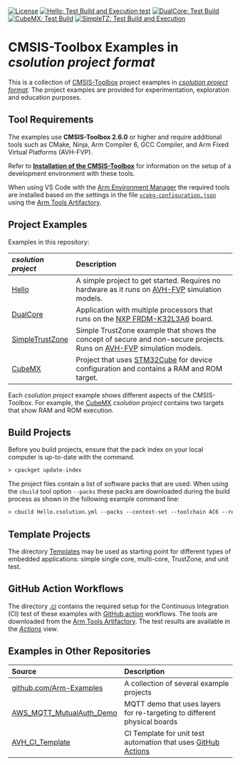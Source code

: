 [![License](https://img.shields.io/github/license/Open-CMSIS-Pack/csolution-examples)](https://github.com/Open-CMSIS-Pack/csolution-examples/blob/main/LICENSE)
[![Hello: Test Build and Execution test](https://img.shields.io/github/actions/workflow/status/Open-CMSIS-Pack/csolution-examples/Hello-CI.yml?logo=arm&logoColor=0091bd&label=Hello:%20Test%20Build%20and%20Execution)](/.github/workflows/Hello-CI.yml)
[![DualCore: Test Build](https://img.shields.io/github/actions/workflow/status/Open-CMSIS-Pack/csolution-examples/DualCore-CI.yml?logo=arm&logoColor=0091bd&label=DualCore:%20Test%20Build)](/.github/workflows/DualCore-CI.yml)
[![CubeMX: Test Build](https://img.shields.io/github/actions/workflow/status/Open-CMSIS-Pack/csolution-examples/CubeMX-CI.yml?logo=arm&logoColor=0091bd&label=CubeMX:%20Test%20and%20Build)](/.github/workflows/CubeMX-CI.yml)
[![SimpleTZ: Test Build and Execution](https://img.shields.io/github/actions/workflow/status/Open-CMSIS-Pack/csolution-examples/SimpleTZ-CI.yml?logo=arm&logoColor=0091bd&label=SimpleTZ:%20Test%20Build%20and%20Execution)](/.github/workflows/SimpleTZ-CI.yml)

# CMSIS-Toolbox Examples in *csolution project format*

This is a collection of [CMSIS-Toolbox](https://github.com/Open-CMSIS-Pack/cmsis-toolbox) project examples in [*csolution project format*](https://github.com/Open-CMSIS-Pack/cmsis-toolbox/blob/main/docs/YML-Input-Format.md).  The project examples are provided for experimentation, exploration and education purposes.

## Tool Requirements

The examples use **CMSIS-Toolbox 2.6.0** or higher and require additional tools such as CMake, Ninja, Arm Compiler 6, GCC Compiler, and Arm Fixed Virtual Platforms (AVH-FVP).

Refer to [**Installation of the CMSIS-Toolbox**](https://github.com/Open-CMSIS-Pack/cmsis-toolbox/blob/main/docs/installation.md) for information on the setup of a development environment with these tools.

When using VS Code with the [Arm Environment Manager](https://marketplace.visualstudio.com/items?itemName=Arm.environment-manager) the required tools are installed based on the settings in the file [`vcpkg-configuration.json`](./vcpkg-configuration.json) using the [Arm Tools Artifactory](https://artifacts.tools.arm.com/).

## Project Examples

Examples in this repository:

*csolution project*                  | Description
:------------------------------------|:----------------------------------
[Hello](./Hello)                     | A simple project to get started. Requires no hardware as it runs on [AVH-FVP](https://github.com/ARM-software/AVH) simulation models.
[DualCore](./DualCore)               | Application with multiple processors that runs on the [NXP FRDM-K32L3A6](https://www.keil.arm.com/boards/nxp-frdm-k32l3a6-989d2e5/projects/) board.
[SimpleTrustZone](./SimpleTrustZone) | Simple TrustZone example that shows the concept of secure and non-secure projects. Runs on [AVH-FVP](https://github.com/ARM-software/AVH) simulation models.
[CubeMX](./CubeMX)                   | Project that uses [STM32Cube](https://github.com/Open-CMSIS-Pack/cmsis-toolbox/tree/main/docs/CubeMX.md) for device configuration and contains a RAM and ROM target.

Each *csolution project* example shows different aspects of the CMSIS-Toolbox. For example, the [CubeMX](./CubeMX) *csolution project* contains two targets that show RAM and ROM execution.

## Build Projects

Before you build projects, ensure that the pack index on your local computer is up-to-date with the command.

```txt
> cpackget update-index
```

The project files  contain a list of software packs that are used. When using the `cbuild` tool option `--packs` these packs are downloaded during the build process as shown in the following example command line:

```txt
> cbuild Hello.csolution.yml --packs --context-set --toolchain AC6 --rebuild 
```

## Template Projects

The directory [Templates](./Templates) may be used as starting point for different types of embedded applications: simple single core, multi-core, TrustZone, and unit test.

## GitHub Action Workflows

The directory [.ci](./.ci) contains the required setup for the Continuous Integration (CI) test of these examples with [GitHub action](./.github) workflows. The tools are downloaded from the [Arm Tools Artifactory](https://artifacts.tools.arm.com/). The test results are available in the [*Actions*](/../../actions) view.

## Examples in Other Repositories

Source            | Description
:-----------------|:----------------------------------
[github.com/Arm-Examples](https://github.com/Arm-Examples)  | A collection of several example projects
[AWS_MQTT_MutualAuth_Demo](https://github.com/Open-CMSIS-Pack/AWS_MQTT_MutualAuth_SW_Framework)  | MQTT demo that uses layers for re-targeting to different physical boards
[AVH_CI_Template](https://github.com/Arm-Examples/AVH_CI_Template) |  CI Template for unit test automation that uses [GitHub Actions](https://github.com/features/actions)